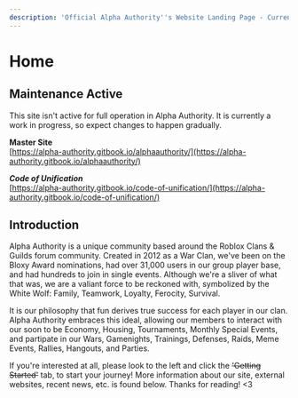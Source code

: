 ```yaml
---
description: 'Official Alpha Authority''s Website Landing Page - Currently [V0.0.11]'
---
```


# Home

## Maintenance Active

This site isn't active for full operation in Alpha Authority. It is currently a work in progress, so expect changes to happen gradually.  
  
**Master Site**  
[https://alpha-authority.gitbook.io/alphaauthority/](https://alpha-authority.gitbook.io/alphaauthority/)  
  
_**Code of Unification**_  
[https://alpha-authority.gitbook.io/code-of-unification/](https://alpha-authority.gitbook.io/code-of-unification/)

## Introduction

Alpha Authority is a unique community based around the Roblox Clans & Guilds forum community. Created in 2012 as a War Clan, we've been on the Bloxy Award nominations, had over 31,000 users in our group player base, and had hundreds to join in single events. Although we're a sliver of what that was, we are a valiant force to be reckoned with, symbolized by the White Wolf: Family, Teamwork, Loyalty, Ferocity, Survival.  
  
It is our philosophy that fun derives true success for each player in our clan. Alpha Authority embraces this ideal, allowing our members to interact with our soon to be Economy, Housing, Tournaments, Monthly Special Events, and partipate in our Wars, Gamenights, Trainings, Defenses, Raids, Meme Events, Rallies, Hangouts, and Parties.  
  
If you're interested at all, please look to the left and click the ~~'Getting Started'~~ tab, to start your journey! More information about our site, external websites, recent news, etc. is found below. Thanks for reading! &lt;3

